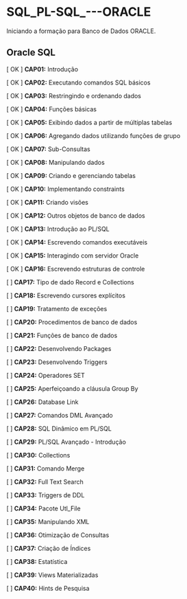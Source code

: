 # SQL_PL-SQL_---ORACLE
Iniciando a formação para Banco de Dados ORACLE.

## Oracle SQL

[ OK ] **CAP01:** Introdução

[ OK ] **CAP02:** Executando comandos SQL básicos

[ OK ] **CAP03:** Restringindo e ordenando dados

[ OK ] **CAP04:** Funções básicas

[ OK ] **CAP05:** Exibindo dados a partir de múltiplas tabelas

[ OK ] **CAP06:** Agregando dados utilizando funções de grupo

[ OK ] **CAP07:** Sub-Consultas

[ OK ] **CAP08:** Manipulando dados

[ OK ] **CAP09:** Criando e gerenciando tabelas

[ OK ] **CAP10:** Implementando constraints

[ OK ] **CAP11:** Criando visões

[ OK ] **CAP12:** Outros objetos de banco de dados

[ OK ] **CAP13:** Introdução ao PL/SQL

[ OK ] **CAP14:** Escrevendo comandos executáveis

[ OK ] **CAP15:** Interagindo com servidor Oracle

[ OK ] **CAP16:** Escrevendo estruturas de controle

[    ] **CAP17:** Tipo de dado Record e Collections

[    ] **CAP18:** Escrevendo cursores explícitos

[    ] **CAP19:** Tratamento de exceções

[    ] **CAP20:** Procedimentos de banco de dados

[    ] **CAP21:** Funções de banco de dados

[    ] **CAP22:** Desenvolvendo Packages

[    ] **CAP23:** Desenvolvendo Triggers

[    ] **CAP24:** Operadores SET

[    ] **CAP25:** Aperfeiçoando a cláusula Group By

[    ] **CAP26:** Database Link

[    ] **CAP27:** Comandos DML Avançado

[    ] **CAP28:** SQL Dinâmico em PL/SQL

[    ] **CAP29:** PL/SQL Avançado - Introdução

[    ] **CAP30:** Collections

[    ] **CAP31:** Comando Merge

[    ] **CAP32:** Full Text Search

[    ] **CAP33:** Triggers de DDL

[    ] **CAP34:** Pacote Utl_File

[    ] **CAP35:** Manipulando XML

[    ] **CAP36:** Otimização de Consultas

[    ] **CAP37:** Criação de Índices

[    ] **CAP38:** Estatística

[    ] **CAP39:** Views Materializadas

[    ] **CAP40:** Hints de Pesquisa
